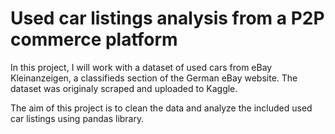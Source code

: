 # Used car listings analysis from a P2P commerce platform

In this project, I will work with a dataset of used cars from eBay Kleinanzeigen, a classifieds section of the German eBay website. The dataset was originaly scraped and uploaded to Kaggle.

The aim of this project is to clean the data and analyze the included used car listings using pandas library.

